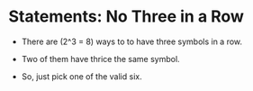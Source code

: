 # Statements: No Three in a Row

<!-- %% svg-grid: none -->
<!-- %% hide           -->
<!-- %% mathjax        -->

* There are \(2^3 = 8\) ways to to have three symbols in a row.

* Two of them have thrice the same symbol.

* So, just pick one of the valid six.

